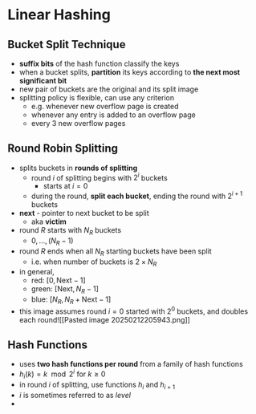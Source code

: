 # Linear Hashing
## Bucket Split Technique
- **suffix bits** of the hash function classify the keys
- when a bucket splits, **partition** its keys according to **the next most significant bit**
- new pair of buckets are the original and its split image
- splitting policy is flexible, can use any criterion
	- e.g. whenever new overflow page is created
	- whenever any entry is added to an overflow page
	- every 3 new overflow pages
## Round Robin Splitting
- splits buckets in **rounds of splitting**
	- round $i$ of splitting begins with $2^i$ buckets
		- starts at $i=0$
	- during the round, **split each bucket**, ending the round with $2^{i+1}$ buckets
- **next** - pointer to next bucket to be split
	- aka **victim**
- round $R$ starts with $N_R$ buckets 
	- $0, \dots, (N_R -1)$
- round $R$ ends when all $N_R$ starting buckets have been split
	- i.e. when number of buckets is $2 \times N_R$
- in general,
	- red: $[0, \text{Next}-1]$
	- green: $[\text{Next}, N_R - 1]$
	- blue: $[N_R, N_R + \text{Next} - 1]$
- this image assumes round $i=0$ started with $2^0$ buckets, and doubles each round![[Pasted image 20250212205943.png]]
## Hash Functions
- uses **two hash functions per round** from a family of hash functions
- $h_{i}(k) = k \mod 2^i \text{    for } k \geq 0$
- in round $i$ of splitting, use functions $h_i$ and $h_{i+1}$ 
- $i$ is sometimes referred to as $level$
- 